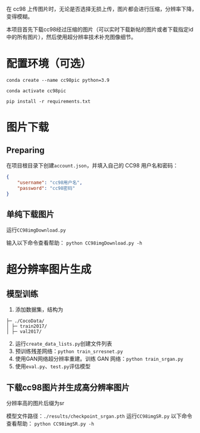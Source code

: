 在 cc98 上传图片时，无论是否选择无损上传，图片都会进行压缩，分辨率下降，变得模糊。

本项目首先下载cc98经过压缩的图片（可以实时下载新帖的图片或者下载指定id中的所有图片），然后使用超分辨率技术补充图像细节。

# 配置环境（可选）

`conda create --name cc98pic python=3.9`

`conda activate cc98pic`

`pip install -r requirements.txt`

# 图片下载
## Preparing
在项目根目录下创建`account.json`，并填入自己的 CC98 用户名和密码：
```json
{
    "username": "cc98用户名",
    "password": "cc98密码"
}
```

## 单纯下载图片
运行`CC98imgDownload.py`

输入以下命令查看帮助：
`python CC98imgDownload.py -h`

# 超分辨率图片生成
## 模型训练
1. 添加数据集，结构为
```
├─ ./CocoData/
│ ├─ train2017/
│ ├─ val2017/
```
2. 运行`create_data_lists.py`创建文件列表
3. 预训练残差网络：`python train_srresnet.py`
4. 使用GAN网络超分辨率重建。训练 GAN 网络：`python train_srgan.py`
5. 使用`eval.py`、`test.py`评估模型

## 下载cc98图片并生成高分辨率图片
分辨率高的图片后缀为sr

模型文件路径：`./results/checkpoint_srgan.pth`
运行`CC98imgSR.py`
以下命令查看帮助：
`python CC98imgSR.py -h`